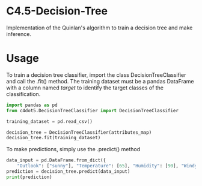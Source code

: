 # C4.5-Decision-Tree
Implementation of the Quinlan's algorithm to train a decision tree and make inference.

# Usage
To train a decision tree classifier, import the class DecisionTreeClassifier and call the .fit() method.
The training dataset must be a pandas DataFrame with a column named *target* to identify the target classes of the classification.
```python
import pandas as pd
from c4dot5.DecisionTreeClassifier import DecisionTreeClassifier

training_dataset = pd.read_csv()

decision_tree = DecisionTreeClassifier(attributes_map)
decision_tree.fit(training_dataset)
```
To make predictions, simply use the .predict() method
```python
data_input = pd.DataFrame.from_dict({
	"Outlook": ["sunny"], "Temperature": [65], "Humidity": [90], "Windy": [False]})
prediction = decision_tree.predict(data_input)
print(prediction)
```
